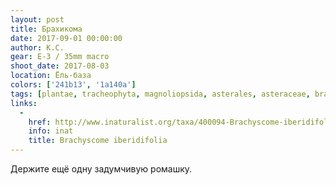 ```yaml
---
layout: post
title: Брахикома
date: 2017-09-01 00:00:00
author: К.С.
gear: E-3 / 35mm macro
shoot_date: 2017-08-03
location: Ёль-база
colors: ['241b13', '1a140a']
tags: [plantae, tracheophyta, magnoliopsida, asterales, asteraceae, brachyscome, brachyscome iberidifolia]
links:
  -
    href: http://www.inaturalist.org/taxa/400094-Brachyscome-iberidifolia
    info: inat
    title: Brachyscome iberidifolia
---
```

Держите ещё одну задумчивую ромашку.
